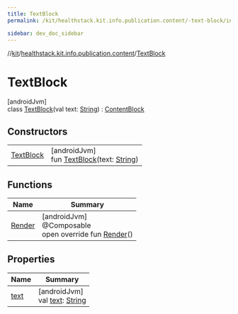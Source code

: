 ```yaml
---
title: TextBlock
permalink: /kit/healthstack.kit.info.publication.content/-text-block/index.html

sidebar: dev_doc_sidebar
---
```

//[kit](../../../kit.html)/[healthstack.kit.info.publication.content](../index.html)/[TextBlock](index.html)



# TextBlock



[androidJvm]\
class [TextBlock](index.html)(val text: [String](https://kotlinlang.org/api/latest/jvm/stdlib/kotlin/-string/index.html)) : [ContentBlock](../-content-block/index.html)



## Constructors


| | |
|---|---|
| [TextBlock](-text-block.html) | [androidJvm]<br>fun [TextBlock](-text-block.html)(text: [String](https://kotlinlang.org/api/latest/jvm/stdlib/kotlin/-string/index.html)) |


## Functions


| Name | Summary |
|---|---|
| [Render](-render.html) | [androidJvm]<br>@Composable<br>open override fun [Render](-render.html)() |


## Properties


| Name | Summary |
|---|---|
| [text](text.html) | [androidJvm]<br>val [text](text.html): [String](https://kotlinlang.org/api/latest/jvm/stdlib/kotlin/-string/index.html) |

